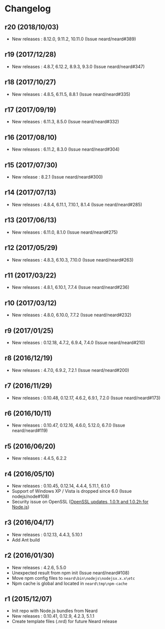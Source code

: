 # Changelog

## r20 (2018/10/03)

* New releases : 8.12.0, 9.11.2, 10.11.0 (Issue neard/neard#389)

## r19 (2017/12/28)

* New releases : 4.8.7, 6.12.2, 8.9.3, 9.3.0 (Issue neard/neard#347)

## r18 (2017/10/27)

* New releases : 4.8.5, 6.11.5, 8.8.1 (Issue neard/neard#335)

## r17 (2017/09/19)

* New releases : 6.11.3, 8.5.0 (Issue neard/neard#332)

## r16 (2017/08/10)

* New releases : 6.11.2, 8.3.0 (Issue neard/neard#304)

## r15 (2017/07/30)

* New release : 8.2.1 (Issue neard/neard#300)

## r14 (2017/07/13)

* New releases : 4.8.4, 6.11.1, 7.10.1, 8.1.4 (Issue neard/neard#285)

## r13 (2017/06/13)

* New releases : 6.11.0, 8.1.0 (Issue neard/neard#275)

## r12 (2017/05/29)

* New releases : 4.8.3, 6.10.3, 7.10.0 (Issue neard/neard#263)

## r11 (2017/03/22)

* New releases : 4.8.1, 6.10.1, 7.7.4 (Issue neard/neard#236)

## r10 (2017/03/12)

* New releases : 4.8.0, 6.10.0, 7.7.2 (Issue neard/neard#232)

## r9 (2017/01/25)

* New releases : 0.12.18, 4.7.2, 6.9.4, 7.4.0 (Issue neard/neard#210)

## r8 (2016/12/19)

* New releases : 4.7.0, 6.9.2, 7.2.1 (Issue neard/neard#200)

## r7 (2016/11/29)

* New releases : 0.10.48, 0.12.17, 4.6.2, 6.9.1, 7.2.0 (Issue neard/neard#173)

## r6 (2016/10/11)

* New releases : 0.10.47, 0.12.16, 4.6.0, 5.12.0, 6.7.0 (Issue neard/neard#119)

## r5 (2016/06/20)

* New releases : 4.4.5, 6.2.2

## r4 (2016/05/10)

* New releases : 0.10.45, 0.12.14, 4.4.4, 5.11.1, 6.1.0
* Support of Windows XP / Vista is dropped since 6.0 (Issue nodejs/node#108)
* Security issue on OpenSSL ([OpenSSL updates, 1.0.1t and 1.0.2h for Node.js](https://nodejs.org/en/blog/vulnerability/openssl-may-2016/))

## r3 (2016/04/17)

* New releases : 0.12.13, 4.4.3, 5.10.1
* Add Ant build

## r2 (2016/01/30)

* New releases : 4.2.6, 5.5.0
* Unexpected result from npm init (Issue neard/neard#108)
* Move npm config files to `neard\bin\nodejs\nodejsx.x.x\etc`
* Npm cache is global and located in `neard\tmp\npm-cache`

## r1 (2015/12/07)

* Init repo with Node.js bundles from Neard
* New releases : 0.10.41, 0.12.9, 4.2.3, 5.1.1
* Create template files (.nrd) for future Neard release
